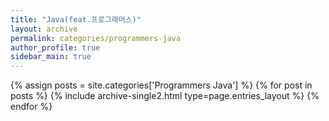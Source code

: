 ```yaml
---
title: "Java(feat.프로그래머스)"
layout: archive
permalink: categories/programmers-java
author_profile: true
sidebar_main: true
---
```



{% assign posts = site.categories['Programmers Java'] %}
{% for post in posts %} {% include archive-single2.html type=page.entries_layout %} {% endfor %}
